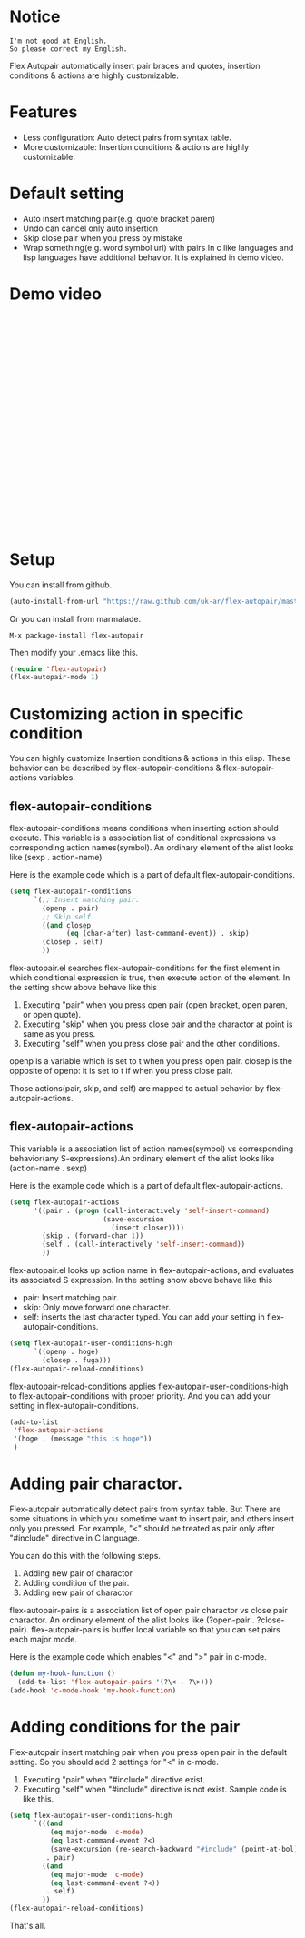 # Notice
```
I'm not good at English.
So please correct my English.
```
Flex Autopair automatically insert pair braces and quotes, insertion conditions & actions are highly customizable.

# Features
- Less configuration: Auto detect pairs from syntax table.
- More customizable: Insertion conditions & actions are highly customizable.

# Default setting
- Auto insert matching pair(e.g. quote bracket paren)
- Undo can cancel only auto insertion
- Skip close pair when you press by mistake
- Wrap something(e.g. word symbol url) with pairs
In c like languages and lisp languages have additional behavior. It is explained in demo video.

# Demo video
<object width="500" height="375"><param name="allowfullscreen" value="true" /><param name="allowscriptaccess" value="always" /><param name="movie" value="http://vimeo.com/moogaloop.swf?clip_id=39530265&amp;server=vimeo.com&amp;show_title=0&amp;show_byline=0&amp;show_portrait=0&amp;color=00adef&amp;fullscreen=1" /><embed src="http://vimeo.com/moogaloop.swf?clip_id=39530265&amp;server=vimeo.com&amp;show_title=0&amp;show_byline=0&amp;show_portrait=0&amp;color=00adef&amp;fullscreen=1" type="application/x-shockwave-flash" allowfullscreen="true" allowscriptaccess="always" width="500" height="375"></embed></object>

# Setup
You can install from github.

```lisp
(auto-install-from-url "https://raw.github.com/uk-ar/flex-autopair/master/flex-autopair.el")
```

Or you can install from marmalade.

```
M-x package-install flex-autopair
```

Then modify your .emacs like this.

```lisp
(require 'flex-autopair)
(flex-autopair-mode 1)
```

# Customizing action in specific condition
You can highly customize Insertion conditions & actions in this elisp. These behavior can be described by flex-autopair-conditions & flex-autopair-actions variables.

## flex-autopair-conditions
flex-autopair-conditions means conditions when inserting action should execute. This variable is a association list of conditional expressions vs corresponding action names(symbol). An ordinary element of the alist looks like (sexp . action-name)

Here is the example code which is a part of default flex-autopair-conditions.

```lisp
(setq flex-autopair-conditions
      `(;; Insert matching pair.
        (openp . pair)
        ;; Skip self.
        ((and closep
              (eq (char-after) last-command-event)) . skip)
        (closep . self)
        ))
```

flex-autopair.el searches flex-autopair-conditions for the first element in which conditional expression is true, then execute action of the element.
In the setting show above behave like this

1. Executing "pair" when you press open pair (open bracket, open paren, or open quote).
2. Executing "skip" when you press close pair and the charactor at point is same as you press.
3. Executing "self" when you press close pair and the other conditions.

openp is a variable which is set to t when you press open pair. closep is the opposite of openp: it is set to t if when you press close pair.

Those actions(pair, skip, and self) are mapped to actual behavior by flex-autopair-actions.

## flex-autopair-actions
This variable is a association list of action names(symbol) vs corresponding behavior(any S-expressions).An ordinary element of the alist looks like (action-name . sexp)

Here is the example code which is a part of default flex-autopair-actions.

```lisp
(setq flex-autopair-actions
      '((pair . (progn (call-interactively 'self-insert-command)
                       (save-excursion
                         (insert closer))))
        (skip . (forward-char 1))
        (self . (call-interactively 'self-insert-command))
        ))
```

flex-autopair.el looks up action name in flex-autopair-actions, and evaluates its associated S expression.
In the setting show above behave like this
+ pair: Insert matching pair.
+ skip: Only move forward one character.
+ self: inserts the last character typed.
You can add your setting in flex-autopair-conditions.

```lisp
(setq flex-autopair-user-conditions-high
      `((openp . hoge)
        (closep . fuga)))
(flex-autopair-reload-conditions)
```

flex-autopair-reload-conditions applies flex-autopair-user-conditions-high to flex-autopair-conditions with proper priority.
And you can add your setting in flex-autopair-conditions.

```lisp
(add-to-list
 'flex-autopair-actions
 '(hoge . (message "this is hoge"))
 )
```

# Adding pair charactor.
Flex-autopair automatically detect pairs from syntax table. But There are some situations in which you sometime want to insert pair, and others insert only you pressed. For example, "<" should be treated as pair only after "#include" directive in C language.

You can do this with the following steps.

1. Adding new pair of charactor
2. Adding condition of the pair.
3. Adding new pair of charactor

flex-autopair-pairs is a association list of open pair charactor vs close pair charactor. An ordinary element of the alist looks like (?open-pair . ?close-pair). flex-autopair-pairs is   buffer local variable so that you can set pairs each major mode.

Here is the example code which enables "<" and ">" pair in c-mode.

```lisp
(defun my-hook-function ()
  (add-to-list 'flex-autopair-pairs '(?\< . ?\>)))
(add-hook 'c-mode-hook 'my-hook-function)
```

# Adding conditions for the pair
Flex-autopair insert matching pair when you press open pair in the default setting. So you should add 2 settings for "<" in c-mode.

1. Executing "pair" when "#include" directive exist.
2. Executing "self" when "#include" directive is not exist.
Sample code is like this.

```lisp
(setq flex-autopair-user-conditions-high
      `(((and
          (eq major-mode 'c-mode)
          (eq last-command-event ?<)
          (save-excursion (re-search-backward "#include" (point-at-bol) t)))
         . pair)
        ((and
          (eq major-mode 'c-mode)
          (eq last-command-event ?<))
         . self)
        ))
(flex-autopair-reload-conditions)
```

That's all.

